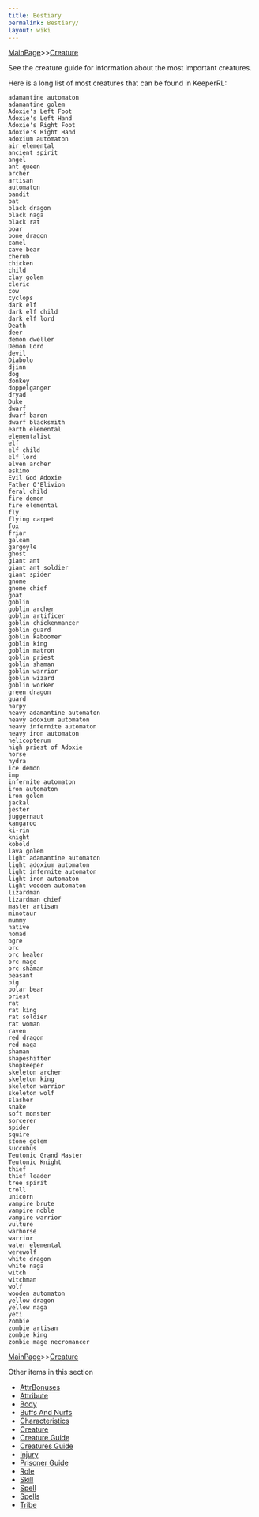```yaml
---
title: Bestiary
permalink: Bestiary/
layout: wiki
---
```


[MainPage](/keeperrl_wiki/ "wikilink")>>[Creature](/keeperrl_wiki/Creature "wikilink")

See the creature guide for information about the most important creatures.

Here is a long list of most creatures that can be found in KeeperRL:

	adamantine automaton 
	adamantine golem 
	Adoxie's Left Foot 
	Adoxie's Left Hand 
	Adoxie's Right Foot 
	Adoxie's Right Hand 
	adoxium automaton 
	air elemental 
	ancient spirit 
	angel 
	ant queen 
	archer 
	artisan 
	automaton 
	bandit 
	bat 
	black dragon 
	black naga 
	black rat 
	boar 
	bone dragon 
	camel 
	cave bear 
	cherub 
	chicken 
	child 
	clay golem 
	cleric 
	cow 
	cyclops 
	dark elf 
	dark elf child 
	dark elf lord 
	Death 
	deer 
	demon dweller 
	Demon Lord 
	devil 
	Diabolo 
	djinn 
	dog 
	donkey 
	doppelganger 
	dryad 
	Duke 
	dwarf 
	dwarf baron 
	dwarf blacksmith 
	earth elemental 
	elementalist 
	elf 
	elf child 
	elf lord 
	elven archer 
	eskimo 
	Evil God Adoxie 
	Father O'Blivion 
	feral child 
	fire demon 
	fire elemental 
	fly 
	flying carpet 
	fox 
	friar 
	galeam 
	gargoyle 
	ghost 
	giant ant 
	giant ant soldier 
	giant spider 
	gnome 
	gnome chief 
	goat 
	goblin 
	goblin archer 
	goblin artificer 
	goblin chickenmancer 
	goblin guard 
	goblin kaboomer 
	goblin king 
	goblin matron 
	goblin priest 
	goblin shaman 
	goblin warrior 
	goblin wizard 
	goblin worker 
	green dragon 
	guard 
	harpy 
	heavy adamantine automaton 
	heavy adoxium automaton 
	heavy infernite automaton 
	heavy iron automaton 
	helicopterum 
	high priest of Adoxie 
	horse 
	hydra 
	ice demon 
	imp 
	infernite automaton 
	iron automaton 
	iron golem 
	jackal 
	jester 
	juggernaut 
	kangaroo 
	ki-rin 
	knight 
	kobold 
	lava golem 
	light adamantine automaton 
	light adoxium automaton 
	light infernite automaton 
	light iron automaton 
	light wooden automaton 
	lizardman 
	lizardman chief 
	master artisan 
	minotaur 
	mummy 
	native 
	nomad 
	ogre 
	orc 
	orc healer 
	orc mage 
	orc shaman 
	peasant 
	pig 
	polar bear 
	priest 
	rat 
	rat king 
	rat soldier 
	rat woman 
	raven 
	red dragon 
	red naga 
	shaman 
	shapeshifter 
	shopkeeper 
	skeleton archer 
	skeleton king 
	skeleton warrior 
	skeleton wolf 
	slasher 
	snake 
	soft monster 
	sorcerer 
	spider 
	squire 
	stone golem 
	succubus 
	Teutonic Grand Master 
	Teutonic Knight 
	thief 
	thief leader 
	tree spirit 
	troll 
	unicorn 
	vampire brute 
	vampire noble 
	vampire warrior 
	vulture 
	warhorse 
	warrior 
	water elemental 
	werewolf 
	white dragon 
	white naga 
	witch 
	witchman 
	wolf 
	wooden automaton 
	yellow dragon 
	yellow naga 
	yeti 
	zombie 
	zombie artisan 
	zombie king 
	zombie mage necromancer

[MainPage](/keeperrl_wiki/ "wikilink")>>[Creature](/keeperrl_wiki/Creature "wikilink")

Other items in this section
-    [AttrBonuses](/keeperrl_wiki/AttrBonuses "wikilink")
-    [Attribute](/keeperrl_wiki/Attribute "wikilink")
-    [Body](/keeperrl_wiki/Body "wikilink")
-    [Buffs And Nurfs](/keeperrl_wiki/Buffs_And_Nurfs "wikilink")
-    [Characteristics](/keeperrl_wiki/Characteristics "wikilink")
-    [Creature](/keeperrl_wiki/Creature "wikilink")
-    [Creature Guide](/keeperrl_wiki/Creature_Guide "wikilink")
-    [Creatures Guide](/keeperrl_wiki/Creatures_Guide "wikilink")
-    [Injury](/keeperrl_wiki/Injury "wikilink")
-    [Prisoner Guide](/keeperrl_wiki/Prisoner_Guide "wikilink")
-    [Role](/keeperrl_wiki/Role "wikilink")
-    [Skill](/keeperrl_wiki/Skill "wikilink")
-    [Spell](/keeperrl_wiki/Spell "wikilink")
-    [Spells](/keeperrl_wiki/Spells "wikilink")
-    [Tribe](/keeperrl_wiki/Tribe "wikilink")
